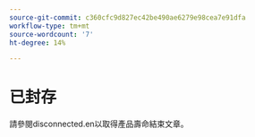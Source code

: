 ```yaml
---
source-git-commit: c360cfc9d827ec42be490ae6279e98cea7e91dfa
workflow-type: tm+mt
source-wordcount: '7'
ht-degree: 14%

---
```

# 已封存

請參閱disconnected.en以取得產品壽命結束文章。
